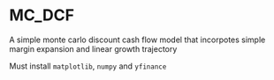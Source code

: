 # MC_DCF
A simple monte carlo discount cash flow model that incorpotes simple margin expansion and linear growth trajectory

Must install ```matplotlib```, ```numpy``` and ```yfinance```
